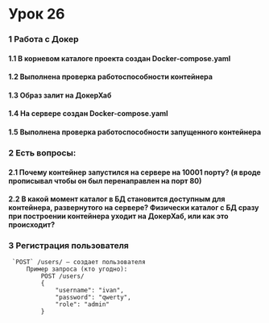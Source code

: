 # Урок 26 


### 1 Работа с Докер

#### 1.1 В корневом каталоге проекта создан Docker-compose.yaml

#### 1.2 Выполнена проверка работоспособности контейнера

#### 1.3 Образ залит на ДокерХаб
	
#### 1.4 На сервере создан Docker-compose.yaml

#### 1.5 Выполнена проверка работоспособности запущенного контейнера


### 2 Есть вопросы:

#### 2.1 Почему контейнер запустился на сервере на 10001 порту? (я вроде прописывал чтобы он был перенаправлен на порт 80)	

#### 2.2 В какой момент каталог в БД становится доступным для контейнера, развернутого на сервере? Физически каталог с БД сразу при построении контейнера уходит на ДокерХаб, или как это происходит? 


### 3 Регистрация пользователя
     `POST` /users/ — создает пользователя
         Пример запроса (кто угодно):
             POST /users/
             {
                 "username": "ivan",
                 "password": "qwerty",
                 "role": "admin"
             }